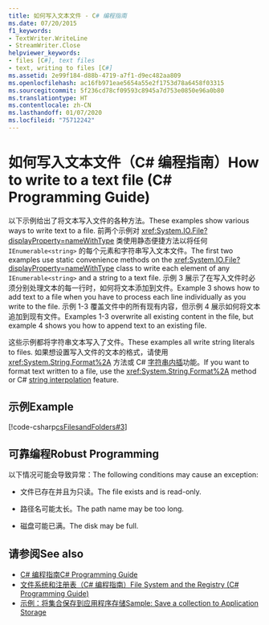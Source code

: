 ```yaml
---
title: 如何写入文本文件 - C# 编程指南
ms.date: 07/20/2015
f1_keywords:
- TextWriter.WriteLine
- StreamWriter.Close
helpviewer_keywords:
- files [C#], text files
- text, writing to files [C#]
ms.assetid: 2e99f184-d88b-4719-a7f1-d9ec482aa809
ms.openlocfilehash: ac16fb971eae5654a55e2f1753d78a6458f03315
ms.sourcegitcommit: 5f236cd78cf09593c8945a7d753e0850e96a0b80
ms.translationtype: HT
ms.contentlocale: zh-CN
ms.lasthandoff: 01/07/2020
ms.locfileid: "75712242"
---
```

# <a name="how-to-write-to-a-text-file-c-programming-guide"></a><span data-ttu-id="f4c89-102">如何写入文本文件（C# 编程指南）</span><span class="sxs-lookup"><span data-stu-id="f4c89-102">How to write to a text file (C# Programming Guide)</span></span>
<span data-ttu-id="f4c89-103">以下示例给出了将文本写入文件的各种方法。</span><span class="sxs-lookup"><span data-stu-id="f4c89-103">These examples show various ways to write text to a file.</span></span> <span data-ttu-id="f4c89-104">前两个示例对 <xref:System.IO.File?displayProperty=nameWithType> 类使用静态便捷方法以将任何 `IEnumerable<string>` 的每个元素和字符串写入文本文件。</span><span class="sxs-lookup"><span data-stu-id="f4c89-104">The first two examples use static convenience methods on the <xref:System.IO.File?displayProperty=nameWithType> class to write each element of any `IEnumerable<string>` and a string to a text file.</span></span> <span data-ttu-id="f4c89-105">示例 3 展示了在写入文件时必须分别处理文本的每一行时，如何将文本添加到文件。</span><span class="sxs-lookup"><span data-stu-id="f4c89-105">Example 3 shows how to add text to a file when you have to process each line individually as you write to the file.</span></span> <span data-ttu-id="f4c89-106">示例 1-3 覆盖文件中的所有现有内容，但示例 4 展示如何将文本追加到现有文件。</span><span class="sxs-lookup"><span data-stu-id="f4c89-106">Examples 1-3 overwrite all existing content in the file, but example 4 shows you how to append text to an existing file.</span></span>  
  
 <span data-ttu-id="f4c89-107">这些示例都将字符串文本写入了文件。</span><span class="sxs-lookup"><span data-stu-id="f4c89-107">These examples all write string literals to files.</span></span> <span data-ttu-id="f4c89-108">如果想设置写入文件的文本的格式，请使用 <xref:System.String.Format%2A> 方法或 C# [字符串内插](../../language-reference/tokens/interpolated.md)功能。</span><span class="sxs-lookup"><span data-stu-id="f4c89-108">If you want to format text written to a file, use the <xref:System.String.Format%2A> method or C# [string interpolation](../../language-reference/tokens/interpolated.md) feature.</span></span>  
  
## <a name="example"></a><span data-ttu-id="f4c89-109">示例</span><span class="sxs-lookup"><span data-stu-id="f4c89-109">Example</span></span>  
 [!code-csharp[csFilesandFolders#3](~/samples/snippets/csharp/VS_Snippets_VBCSharp/csFilesAndFolders/CS/FileIteration.cs#3)]  
  
## <a name="robust-programming"></a><span data-ttu-id="f4c89-110">可靠编程</span><span class="sxs-lookup"><span data-stu-id="f4c89-110">Robust Programming</span></span>  
 <span data-ttu-id="f4c89-111">以下情况可能会导致异常：</span><span class="sxs-lookup"><span data-stu-id="f4c89-111">The following conditions may cause an exception:</span></span>  
  
- <span data-ttu-id="f4c89-112">文件已存在并且为只读。</span><span class="sxs-lookup"><span data-stu-id="f4c89-112">The file exists and is read-only.</span></span>  
  
- <span data-ttu-id="f4c89-113">路径名可能太长。</span><span class="sxs-lookup"><span data-stu-id="f4c89-113">The path name may be too long.</span></span>  
  
- <span data-ttu-id="f4c89-114">磁盘可能已满。</span><span class="sxs-lookup"><span data-stu-id="f4c89-114">The disk may be full.</span></span>  
  
## <a name="see-also"></a><span data-ttu-id="f4c89-115">请参阅</span><span class="sxs-lookup"><span data-stu-id="f4c89-115">See also</span></span>

- [<span data-ttu-id="f4c89-116">C# 编程指南</span><span class="sxs-lookup"><span data-stu-id="f4c89-116">C# Programming Guide</span></span>](../index.md)
- [<span data-ttu-id="f4c89-117">文件系统和注册表（C# 编程指南）</span><span class="sxs-lookup"><span data-stu-id="f4c89-117">File System and the Registry (C# Programming Guide)</span></span>](./index.md)
- [<span data-ttu-id="f4c89-118">示例：将集合保存到应用程序存储</span><span class="sxs-lookup"><span data-stu-id="f4c89-118">Sample: Save a collection to Application Storage</span></span>](https://code.msdn.microsoft.com/CSWinStoreAppSaveCollection-bed5d6e6)
